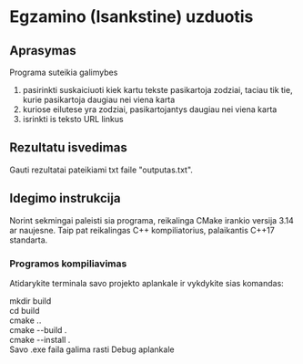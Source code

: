 # Egzamino (Isankstine) uzduotis

## Aprasymas

Programa suteikia galimybes
1. pasirinkti suskaiciuoti kiek kartu tekste pasikartoja zodziai, taciau tik tie, kurie pasikartoja daugiau nei viena karta
2. kuriose eilutese yra zodziai, pasikartojantys daugiau nei viena karta
3. isrinkti is teksto URL linkus

## Rezultatu isvedimas

Gauti rezultatai pateikiami txt faile "outputas.txt".

## Idegimo instrukcija

Norint sekmingai paleisti sia programa, reikalinga CMake irankio versija 3.14 ar naujesne. Taip pat reikalingas C++ kompiliatorius, palaikantis C++17 standarta.

### Programos kompiliavimas

Atidarykite terminala savo projekto aplankale ir vykdykite sias komandas:

mkdir build  
cd build  
cmake ..  
cmake --build .  
cmake --install .  
Savo .exe faila galima rasti Debug aplankale
